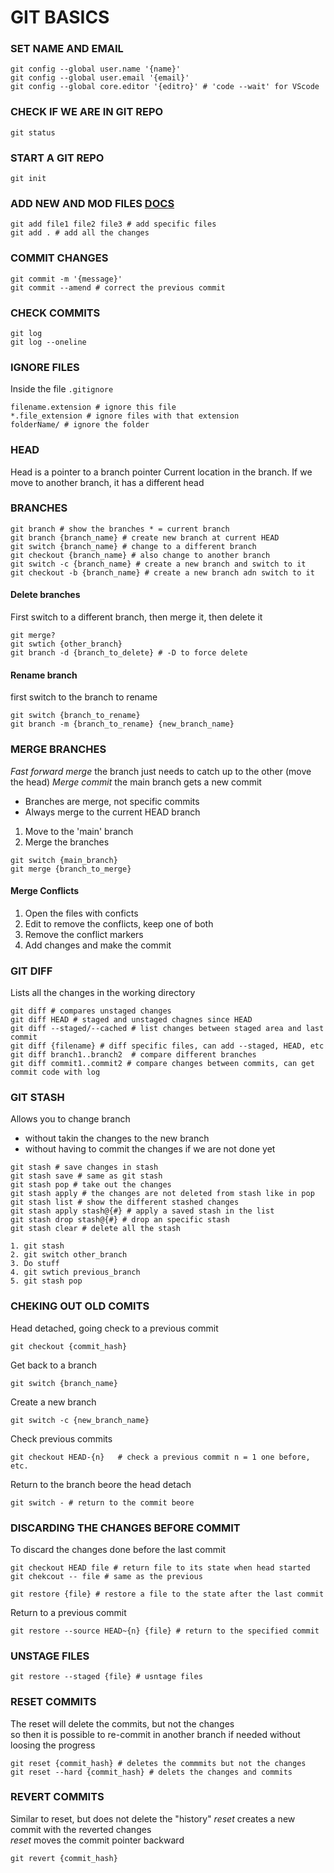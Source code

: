 # GIT BASICS

### SET NAME AND EMAIL
```
git config --global user.name '{name}'
git config --global user.email '{email}'
git config --global core.editor '{editro}' # 'code --wait' for VScode
```

### CHECK IF WE ARE IN GIT REPO
```
git status 
```

### START A GIT REPO
```
git init
```

### ADD NEW AND MOD FILES [DOCS](https://git-scm.com/docs/git-log)
```
git add file1 file2 file3 # add specific files
git add . # add all the changes
```

### COMMIT CHANGES

```
git commit -m '{message}' 
git commit --amend # correct the previous commit
```

### CHECK COMMITS
```
git log
git log --oneline
```

### IGNORE FILES
Inside the file `.gitignore` 
```
filename.extension # ignore this file
*.file_extension # ignore files with that extension
folderName/ # ignore the folder
```

### HEAD
Head is a pointer to a branch pointer
Current location in the branch. 
If we move to another branch, it has a different head

### BRANCHES
```
git branch # show the branches * = current branch
git branch {branch_name} # create new branch at current HEAD
git switch {branch_name} # change to a different branch
git checkout {branch_name} # also change to another branch
git switch -c {branch_name} # create a new branch and switch to it
git checkout -b {branch_name} # create a new branch adn switch to it
```

#### Delete branches
First switch to a different branch, then merge it, then delete it
```
git merge?
git swtich {other_branch}
git branch -d {branch_to_delete} # -D to force delete
```

#### Rename branch
first switch to the branch to rename
```
git switch {branch_to_rename}
git branch -m {branch_to_rename} {new_branch_name}
```

### MERGE BRANCHES

*Fast forward merge* the branch just needs to catch up to the other (move the head)
*Merge commit* the main branch gets a new commit


- Branches are merge, not specific commits
- Always merge to the current HEAD branch
1. Move to the 'main' branch
2. Merge the branches
```
git switch {main_branch}
git merge {branch_to_merge}
```

#### Merge Conflicts
1. Open the files with conficts
2. Edit to remove the conflicts, keep one of both 
3. Remove the conflict markers
4. Add changes and make the commit


### GIT DIFF
Lists all the changes in the working directory
```
git diff # compares unstaged changes 
git diff HEAD # staged and unstaged chagnes since HEAD
git diff --staged/--cached # list changes between staged area and last commit
git diff {filename} # diff specific files, can add --staged, HEAD, etc
git diff branch1..branch2  # compare different branches
git diff commit1..commit2 # compare changes between commits, can get commit code with log

```

### GIT STASH
 Allows you to change branch 
 - without takin the changes to the new branch
 - without having to commit the changes if we are not done yet

```
git stash # save changes in stash
git stash save # same as git stash
git stash pop # take out the changes
git stash apply # the changes are not deleted from stash like in pop
git stash list # show the different stashed changes
git stash apply stash@{#} # apply a saved stash in the list
git stash drop stash@{#} # drop an specific stash
git stash clear # delete all the stash
```

```
1. git stash
2. git switch other_branch
3. Do stuff
4. git swtich previous_branch
5. git stash pop
```

### CHEKING OUT OLD COMITS 

Head detached, going check to a previous commit
```
git checkout {commit_hash}
```
Get back to a branch
```
git switch {branch_name}
```
Create a new branch
```
git switch -c {new_branch_name}
```
Check previous commits
```
git checkout HEAD-{n}   # check a previous commit n = 1 one before, etc. 
```
Return to the branch beore the head detach
```
git switch - # return to the commit beore 
```

### DISCARDING THE CHANGES BEFORE COMMIT
To discard the changes done before the last commit
```
git checkout HEAD file # return file to its state when head started
git chekcout -- file # same as the previous
```

```
git restore {file} # restore a file to the state after the last commit
```
Return to a previous commit
```
git restore --source HEAD~{n} {file} # return to the specified commit
```
### UNSTAGE FILES
```
git restore --staged {file} # usntage files
```

### RESET COMMITS
The reset will delete the commits, but not the changes  
so then it is possible to re-commit in another branch if needed
without loosing the progress
```
git reset {commit_hash} # deletes the commmits but not the changes
git reset --hard {commit_hash} # delets the changes and commits
```

### REVERT COMMITS
Similar to reset, but does not delete the "history"
*reset* creates a new commit with the reverted changes  
*reset* moves the commit pointer backward  
```
git revert {commit_hash}
```

